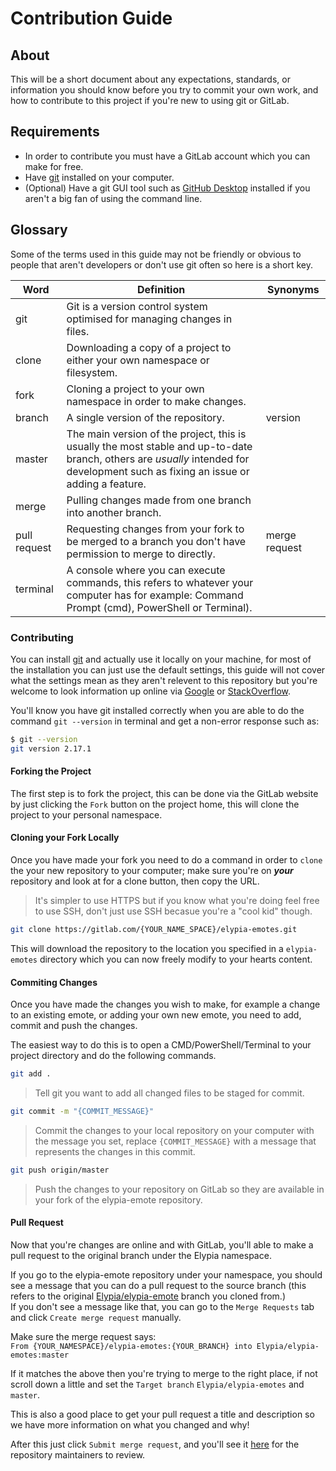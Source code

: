 # Contribution Guide
## About
This will be a short document about any expectations, standards, or information you should know before you try to commit your own work, and how to contribute to this project if you're new to using git or GitLab.

## Requirements
* In order to contribute you must have a GitLab account which you can make for free.
* Have [git](https://git-scm.com/) installed on your computer.
* (Optional) Have a git GUI tool such as [GitHub Desktop](https://desktop.github.com/) installed if you aren't a big fan of using the command line.

## Glossary
Some of the terms used in this guide may not be friendly or obvious to people that aren't developers or don't use git often so here is a short key.

| Word | Definition | Synonyms |
|------|------------|----------|
| git  | Git is a version control system optimised for managing changes in files. | |
| clone | Downloading a copy of a project to either your own namespace or filesystem. | |
| fork | Cloning a project to your own namespace in order to make changes. | |
| branch | A single version of the repository. | version |
| master | The main version of the project, this is usually the most stable and up-to-date branch, others are _usually_ intended for development such as fixing an issue or adding a feature. | |
| merge | Pulling changes made from one branch into another branch. | |
| pull request | Requesting changes from your fork to be merged to a branch you don't have permission to merge to directly. | merge request |
| terminal | A console where you can execute commands, this refers to whatever your computer has for example: Command Prompt (cmd), PowerShell or Terminal). | |

### Contributing
You can install [git](https://git-scm.com/) and actually use it locally on your machine, for most of the installation you can just use the default settings, this guide will not cover what the settings mean as they aren't relevent to this repository but you're welcome to look information up online via [Google](https://www.google.com/) or [StackOverflow](https://stackoverflow.com/).

You'll know you have git installed correctly when you are able to do the command `git --version` in terminal and get a non-error response such as:
```sh
$ git --version 
git version 2.17.1
```

#### Forking the Project
The first step is to fork the project, this can be done via the GitLab website by just clicking the `Fork` button on the project home, this will clone the project to your personal namespace.

#### Cloning your Fork Locally
Once you have made your fork you need to do a command in order to `clone` the your new repository to your computer; make sure you're on **_your_** repository and look at for a clone button, then copy the URL.  
> It's simpler to use HTTPS but if you know what you're doing feel free to use SSH, don't just use SSH becasue you're a "cool kid" though.

```sh
git clone https://gitlab.com/{YOUR_NAME_SPACE}/elypia-emotes.git
```

This will download the repository to the location you specified in a `elypia-emotes` directory which you can now freely modify to your hearts content.

#### Commiting Changes
Once you have made the changes you wish to make, for example a change to an existing emote, or adding your own new emote, you need to add, commit and push the changes.

The easiest way to do this is to open a CMD/PowerShell/Terminal to your project directory and do the following commands.

```sh
git add .
```
> Tell git you want to add all changed files to be staged for commit.  

```sh
git commit -m "{COMMIT_MESSAGE}"
```
> Commit the changes to your local repository on your computer with the message you set, replace `{COMMIT_MESSAGE}` with a message that represents the changes in this commit.

```sh
git push origin/master
```
> Push the changes to your repository on GitLab so they are available in your fork of the elypia-emote repository.


#### Pull Request
Now that you're changes are online and with GitLab, you'll able to make a pull request to the original branch under the Elypia namespace.

If you go to the elypia-emote repository under your namespace, you should see a message that you can do a pull request to the source branch (this refers to the original [Elypia/elypia-emote](https://gitlab.com/Elypia/elypia-emotes/) branch you cloned from.)  
If you don't see a message like that, you can go to the `Merge Requests` tab and click `Create merge request` manually.

Make sure the merge request says:  
`From {YOUR_NAMESPACE}/elypia-emotes:{YOUR_BRANCH} into Elypia/elypia-emotes:master`

If it matches the above then you're trying to merge to the right place, if not scroll down a little and set the `Target branch` `Elypia/elypia-emotes` and `master`.

This is also a good place to get your pull request a title and description so we have more information on what you changed and why!

After this just click `Submit merge request`, and you'll see it [here](https://gitlab.com/Elypia/elypia-emotes/) for the repository maintainers to review.
</details>
